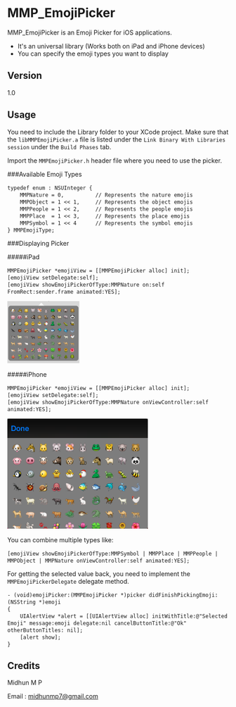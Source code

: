 MMP_EmojiPicker
=========

MMP_EmojiPicker is an Emoji Picker for iOS applications.

- It's an universal library (Works both on iPad and iPhone devices)
- You can specify the emoji types you want to display

Version
----
1.0

Usage
--------------

You need to include the Library folder to your XCode project. Make sure that the `libMMPEmojiPicker.a` file is listed under the `Link Binary With Libraries session` under the `Build Phases` tab.

Import the `MMPEmojiPicker.h` header file where you need to use the picker.

###Available Emoji Types
```
typedef enum : NSUInteger {
    MMPNature = 0,          // Represents the nature emojis
    MMPObject = 1 << 1,     // Represents the object emojis
    MMPPeople = 1 << 2,     // Represents the people emojis
    MMPPlace  = 1 << 3,     // Represents the place emojis
    MMPSymbol = 1 << 4      // Represents the symbol emojis
} MMPEmojiType;
```

###Displaying Picker

#####iPad
```
MMPEmojiPicker *emojiView = [[MMPEmojiPicker alloc] init];
[emojiView setDelegate:self];
[emojiView showEmojiPickerOfType:MMPNature on:self FromRect:sender.frame animated:YES];
```
![ipad](https://github.com/Midhun-MP/MMP_EmojiPicker/blob/master/Images/iPad.png)

#####iPhone
```
MMPEmojiPicker *emojiView = [[MMPEmojiPicker alloc] init];
[emojiView setDelegate:self];
[emojiView showEmojiPickerOfType:MMPNature onViewController:self animated:YES];
```
![iPhone](https://github.com/Midhun-MP/MMP_EmojiPicker/blob/master/Images/iPhone.png)

You can combine multiple types like:

```
[emojiView showEmojiPickerOfType:MMPSymbol | MMPPlace | MMPPeople | MMPObject | MMPNature onViewController:self animated:YES];
```

For getting the selected value back, you need to implement the `MMPEmojiPickerDelegate` delegate method.

```
- (void)emojiPicker:(MMPEmojiPicker *)picker didFinishPickingEmoji:(NSString *)emoji
{
    UIAlertView *alert = [[UIAlertView alloc] initWithTitle:@"Selected Emoji" message:emoji delegate:nil cancelButtonTitle:@"Ok" otherButtonTitles: nil];
    [alert show];
}
```

Credits
-------
Midhun M P

Email : midhunmp7@gmail.com